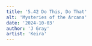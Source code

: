 ```yaml
---
title: '5.42 Do This, Do That'
alt: 'Mysteries of the Arcana'
date: '2024-10-03'
author: 'J Gray'
artist: 'Keira'
---
```

